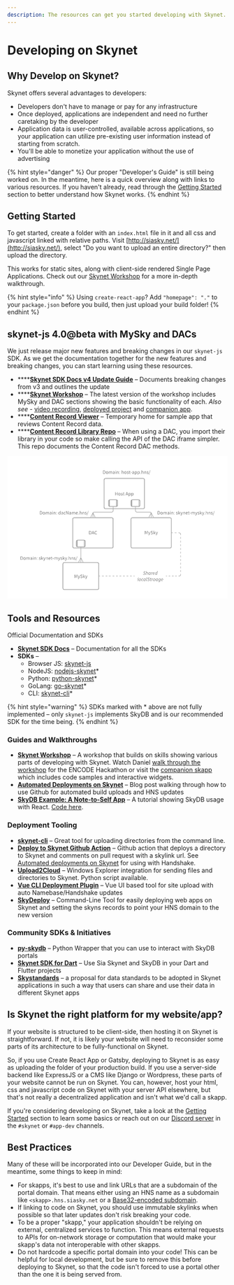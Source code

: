```yaml
---
description: The resources can get you started developing with Skynet.
---
```


# Developing on Skynet

## Why Develop on Skynet?

Skynet offers several advantages to developers:

* Developers don't have to manage or pay for any infrastructure
* Once deployed, applications are independent and need no further caretaking by the developer
* Application data is user-controlled, available across applications, so your application can utilize pre-existing user information instead of starting from scratch.
* You'll be able to monetize your application without the use of advertising

{% hint style="danger" %}
Our proper "Developer's Guide" is still being worked on. In the meantime, here is a quick overview along with links to various resources. If you haven't already, read through the [Getting Started](../getting-started/using-skynet.md) section to better understand how Skynet works.
{% endhint %}

## Getting Started

To get started, create a folder with an `index.html` file in it and all css and javascript linked with relative paths. Visit [http://siasky.net/](http://siasky.net/), select "Do you want to upload an entire directory?" then upload the directory.

This works for static sites, along with client-side rendered Single Page Applications. Check out our [Skynet Workshop](https://github.com/SkynetHQ/skynet-workshop) for a more in-depth walkthrough.

{% hint style="info" %}
Using `create-react-app`? Add `"homepage": "."` to your `package.json` before you build, then just upload your build folder!
{% endhint %}

## skynet-js 4.0@beta with MySky and DACs

We just release major new features and breaking changes in our `skynet-js` SDK. As we get the documentation together for the new features and breaking changes, you can start learning using these resources.

* \*\*\*\*[**Skynet SDK Docs v4 Update Guide**](https://siasky.net/docs/v4/#updating-from-v3) – Documents breaking changes from v3 and outlines the update
* \*\*\*\*[**Skynet Workshop**](https://github.com/SkynetLabs/skynet-workshop) – The latest version of the workshop includes MySky and DAC sections showing the basic functionality of each. _Also see -_ [video recording](https://www.youtube.com/watch?v=TDiLdHQidBE), [deployed project](http://snew.hns.siasky.net/) and [companion app](https://my-sky.hns.siasky.net/).
* \*\*\*\*[**Content Record Viewer**](https://skey.hns.siasky.net/) – Temporary home for sample app that reviews Content Record data.
* \*\*\*\*[**Content Record Library Repo**](https://github.com/SkynetHQ/content-record-library) – When using a DAC, you import their library in your code so make calling the API of the DAC iframe simpler. This repo documents the Content Record DAC methods.

![MySky and DAC iframe relationship to Host App](../.gitbook/assets/host-loading-mysky.png)

## Tools and Resources

Official Documentation and SDKs

* [**Skynet SDK Docs**](https://siasky.net/docs) – Documentation for all the SDKs
* **SDKs** –
  * Browser JS: [skynet-js](https://github.com/NebulousLabs/skynet-js)
  * NodeJS: [nodejs-skynet](https://github.com/SkynetHQ/nodejs-skynet)\*
  * Python: [python-skynet](https://github.com/SkynetHQ/python-skynet)\*
  * GoLang: [go-skynet](https://github.com/SkynetHQ/go-skynet)\*
  * CLI: [skynet-cli](https://github.com/SkynetHQ/skynet-cli)\*

{% hint style="warning" %}
SDKs marked with \* above are not fully implemented – only `skynet-js` implements SkyDB and is our recommended SDK for the time being.
{% endhint %}

### Guides and Walkthroughs

* [**Skynet Workshop**](https://github.com/SkynetHQ/skynet-workshop) – A workshop that builds on skills showing various parts of developing with Skynet. Watch Daniel [walk through the workshop](https://www.youtube.com/watch?v=3VlQQDPkTPk) for the ENCODE Hackathon or visit the [companion skapp](https://encode-skynet.hns.siasky.net/) which includes code samples and interactive widgets.
* [**Automated Deployments on Skynet**](https://blog.sia.tech/automated-deployments-on-skynet-28d2f32f6ca1) – Blog post walking through how to use Github for automated build uploads and HNS updates
* [**SkyDB Example: A Note-to-Self App**](https://blog.sia.tech/skydb-example-a-note-to-self-app-ccd4e7ba31ba) – A tutorial showing SkyDB usage with React. [Code here](https://github.com/kwypchlo/skydb-example).

### Deployment Tooling

* [**skynet-cli**](https://github.com/SkynetHQ/skynet-cli) – Great tool for uploading directories from the command line.
* [**Deploy to Skynet Github Action**](https://github.com/kwypchlo/deploy-to-skynet-action) – Github action that deploys a directory to Skynet and comments on pull request with a skylink url. See [Automated deployments on Skynet](https://blog.sia.tech/automated-deployments-on-skynet-28d2f32f6ca1) for using with Handshake.
* [**Upload2Cloud**](https://github.com/cycleworm/Upload2Cloud) – Windows Explorer integration for sending files and directories to Skynet. Python script available.
* [**Vue CLI Deployment Plugin**](https://github.com/Delivator/vue-cli-plugin-skynet) – Vue UI based tool for site upload with auto Namebase/Handshake updates
* [**SkyDeploy**](https://github.com/redsolver/skydeploy) – Command-Line Tool for easily deploying web apps on Skynet and setting the skyns records to point your HNS domain to the new version

### Community SDKs & Initiatives

* [**py-skydb**](https://github.com/PowerLoom/py-skydb) – Python Wrapper that you can use to interact with SkyDB portals
* [**Skynet SDK for Dart**](https://github.com/redsolver/skynet) – Use Sia Skynet and SkyDB in your Dart and Flutter projects
* [**Skystandards**](https://github.com/SkynetHQ/skystandards) – a proposal for data standards to be adopted in Skynet applications in such a way that users can share and use their data in different Skynet apps

## Is Skynet the right platform for my website/app?

If your website is structured to be client-side, then hosting it on Skynet is straightforward. If not, it is likely your website will need to reconsider some parts of its architecture to be fully-functional on Skynet.

So, if you use Create React App or Gatsby, deploying to Skynet is as easy as uploading the folder of your production build. If you use a server-side backend like ExpressJS or a CMS like Django or Wordpress, these parts of your website cannot be run on Skynet. You can, however, host your html, css and javascript code on Skynet with your server API elsewhere, but that's not really a decentralized application and isn't what we'd call a skapp.

If you're considering developing on Skynet, take a look at the [Getting Started](../getting-started/using-skynet.md) section to learn some basics or reach out on our [Discord server](http://discord.gg/sia) in the `#skynet` or `#app-dev` channels.

## Best Practices

Many of these will be incorporated into our Developer Guide, but in the meantime, some things to keep in mind:

* For skapps, it's best to use and link URLs that are a subdomain of the portal domain. That means either using an HNS name as a subdomain like `<skapp>.hns.siasky.net` or a [Base32-encoded subdomain](../key-concepts/skylinks.md#base32-subdomains). 
* If linking to code on Skynet, you should use immutable skylinks when possible so that later updates don't risk breaking your code.
* To be a proper "skapp," your application shouldn't be relying on external, centralized services to function. This means external requests to APIs for on-network storage or computation that would make your skapp's data not interoperable with other skapps.
* Do not hardcode a specific portal domain into your code! This can be helpful for local development, but be sure to remove this before deploying to Skynet, so that the code isn't forced to use a portal other than the one it is being served from.

